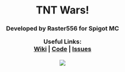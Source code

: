 <h1 align="center">TNT Wars!
<h3 align="center">Developed by Raster556 for Spigot MC
<p align="center">
  <b>Useful Links:</b><br>
  <a href="https://github.com/Raster556/TNT-Wars/wiki">Wiki</a> |
  <a href="https://github.com/Raster556/TNT-Wars">Code</a> |
  <a href="https://github.com/Raster556/TNT-Wars/issues">Issues</a>
  <br><br>
  <img src="https://github.com/Raster556/TNT-Wars/blob/master/Logo.png?raw=true">
</p>
